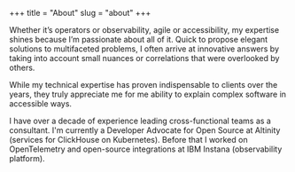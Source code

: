 +++
title = "About"
slug = "about"
+++

Whether it’s operators or observability, agile or accessibility, my expertise shines because I’m passionate about all of it. Quick to propose elegant solutions to multifaceted problems, I often arrive at innovative answers by taking into account small nuances or correlations that were overlooked by others.

While my technical expertise has proven indispensable to clients over the years, they truly appreciate me for me ability to explain complex software in accessible ways.

I have over a decade of experience leading cross-functional teams as a consultant. I'm currently a Developer Advocate for Open Source at Altinity (services for ClickHouse on Kubernetes). Before that I worked on OpenTelemetry and open-source integrations at IBM Instana (observability platform).
